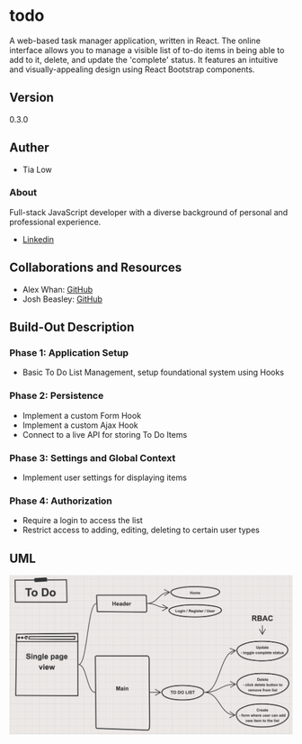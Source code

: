 # todo
A web-based task manager application, written in React. The online interface allows you to manage a visible list of to-do items in being able to add to it, delete, and update the 'complete' status. It features an intuitive and visually-appealing design using React Bootstrap components.

## Version
0.3.0

## Auther
- Tia Low

### About
Full-stack JavaScript developer with a diverse background of personal and professional experience.
- [Linkedin](https://www.linkedin.com/in/tia-low/)

## Collaborations and Resources
- Alex Whan: [GitHub](https://github.com/alex-whan)
- Josh Beasley: [GitHub](https://github.com/beasleydotcom)

## Build-Out Description

### **Phase 1: Application Setup**
- Basic To Do List Management, setup foundational system using Hooks

### **Phase 2: Persistence**
- Implement a custom Form Hook
- Implement a custom Ajax Hook
- Connect to a live API for storing To Do Items

### **Phase 3: Settings and Global Context**
- Implement user settings for displaying items

### **Phase 4: Authorization**
- Require a login to access the list
- Restrict access to adding, editing, deleting to certain user types


## UML
![UML](public/todo-UML.png)



